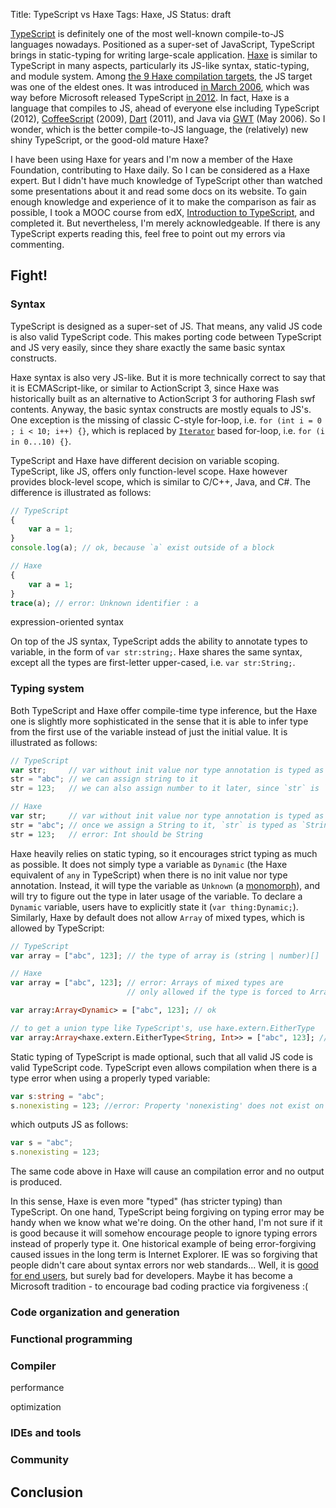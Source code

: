 Title: TypeScript vs Haxe
Tags: Haxe, JS
Status: draft

[TypeScript](https://github.com/Microsoft/TypeScript) is definitely one of the most well-known compile-to-JS languages nowadays. Positioned as a super-set of JavaScript, TypeScript brings in static-typing for writing large-scale application. [Haxe](http://haxe.org/) is similar to TypeScript in many aspects, particularly its JS-like syntax, static-typing, and module system. Among [the 9 Haxe compilation targets](http://haxe.org/documentation/introduction/compiler-targets.html), the JS target was one of the eldest ones. It was introduced [in March 2006](https://github.com/HaxeFoundation/haxe/blob/3.2.0/extra/CHANGES.txt#L1496-L1497), which was way before Microsoft released TypeScript [in 2012](https://en.wikipedia.org/wiki/TypeScript#History). In fact, Haxe is a language that compiles to JS, ahead of everyone else including TypeScript (2012), [CoffeeScript](http://coffeescript.org/) (2009), [Dart](https://www.dartlang.org/) (2011), and Java via [GWT](http://www.gwtproject.org/) (May 2006). So I wonder, which is the better compile-to-JS language, the (relatively) new shiny TypeScript, or the good-old mature Haxe?

I have been using Haxe for years and I'm now a member of the Haxe Foundation, contributing to Haxe daily. So I can be considered as a Haxe expert. But I didn't have much knowledge of TypeScript other than watched some presentations about it and read some docs on its website. To gain enough knowledge and experience of it to make the comparison as fair as possible, I took a MOOC course from edX, [Introduction to TypeScript](https://www.edx.org/course/introduction-typescript-microsoft-dev201x-0), and completed it. But nevertheless, I'm merely acknowledgeable. If there is any TypeScript experts reading this, feel free to point out my errors via commenting.

## Fight!

### Syntax

TypeScript is designed as a super-set of JS. That means, any valid JS code is also valid TypeScript code. This makes porting code between TypeScript and JS very easily, since they share exactly the same basic syntax constructs.

Haxe syntax is also very JS-like. But it is more technically correct to say that it is ECMAScript-like, or similar to ActionScript 3, since Haxe was historically built as an alternative to ActionScript 3 for authoring Flash swf contents. Anyway, the basic syntax constructs are mostly equals to JS's. One exception is the missing of classic C-style for-loop, i.e. `for (int i = 0 ; i < 10; i++) {}`, which is replaced by [`Iterator`](http://haxe.org/manual/lf-iterators.html) based for-loop, i.e. `for (i in 0...10) {}`.

TypeScript and Haxe have different decision on variable scoping. TypeScript, like JS, offers only function-level scope. Haxe however provides block-level scope, which is similar to C/C++, Java, and C#. The difference is illustrated as follows:
```ts
// TypeScript
{
	var a = 1;
}
console.log(a); // ok, because `a` exist outside of a block
```
```haxe
// Haxe
{
	var a = 1;
}
trace(a); // error: Unknown identifier : a
```

expression-oriented syntax

On top of the JS syntax, TypeScript adds the ability to annotate types to variable, in the form of `var str:string;`. Haxe shares the same syntax, except all the types are first-letter upper-cased, i.e. `var str:String;`.

### Typing system

Both TypeScript and Haxe offer compile-time type inference, but the Haxe one is slightly more sophisticated in the sense that it is able to infer type from the first use of the variable instead of just the initial value. It is illustrated as follows:
```ts
// TypeScript
var str;     // var without init value nor type annotation is typed as `any`
str = "abc"; // we can assign string to it
str = 123;   // we can also assign number to it later, since `str` is `any`
```
```haxe
// Haxe
var str;     // var without init value nor type annotation is typed as `Unknown`
str = "abc"; // once we assign a String to it, `str` is typed as `String`
str = 123;   // error: Int should be String
```
Haxe heavily relies on static typing, so it encourages strict typing as much as possible. It does not simply type a variable as `Dynamic` (the Haxe equivalent of `any` in TypeScript) when there is no init value nor type annotation. Instead, it will type the variable as `Unknown` (a [monomorph](http://haxe.org/manual/types-monomorph.html)), and will try to figure out the type in later usage of the variable. To declare a `Dynamic` variable, users have to explicitly state it (`var thing:Dynamic;`). Similarly, Haxe by default does not allow `Array` of mixed types, which is allowed by TypeScript:
```ts
// TypeScript
var array = ["abc", 123]; // the type of array is (string | number)[]
```
```haxe
// Haxe
var array = ["abc", 123]; // error: Arrays of mixed types are 
                          // only allowed if the type is forced to Array<Dynamic>

var array:Array<Dynamic> = ["abc", 123]; // ok

// to get a union type like TypeScript's, use haxe.extern.EitherType
var array:Array<haxe.extern.EitherType<String, Int>> = ["abc", 123]; // ok
```

Static typing of TypeScript is made optional, such that all valid JS code is valid TypeScript code. TypeScript even allows compilation when there is a type error when using a properly typed variable:
```ts
var s:string = "abc";
s.nonexisting = 123; //error: Property 'nonexisting' does not exist on type 'string'.
```
which outputs JS as follows:
```js
var s = "abc";
s.nonexisting = 123;
```
The same code above in Haxe will cause an compilation error and no output is produced.

In this sense, Haxe is even more "typed" (has stricter typing) than TypeScript. On one hand, TypeScript being forgiving on typing error may be handy when we know what we're doing. On the other hand, I'm not sure if it is good because it will somehow encourage people to ignore typing errors instead of properly type it. One historical example of being error-forgiving caused issues in the long term is Internet Explorer. IE was so forgiving that people didn't care about syntax errors nor web standards... Well, it is [good for end users](http://blog.codinghorror.com/javascript-and-html-forgiveness-by-default/), but surely bad for developers. Maybe it has become a Microsoft tradition - to encourage bad coding practice via forgiveness :(

### Code organization and generation

### Functional programming

### Compiler

performance

optimization

### IDEs and tools

### Community

## Conclusion